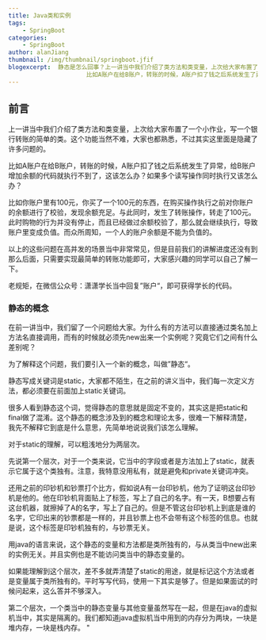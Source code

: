 ```yaml
---
title: Java类和实例
tags:
    - SpringBoot
categories:
    - SpringBoot
author: alanJiang
thumbnail: /img/thumbnail/springboot.jfif
blogexcerpt:  静态是怎么回事？上一讲当中我们介绍了类方法和类变量，上次给大家布置了一个小作业，写一个银行转账的简单的类。这个功能当然不难，大家也都熟悉，不过其实这里面是隐藏了许多问题的。
                      比如A账户在给B账户，转账的时候，A账户扣了钱之后系统发生了异常
---
```

## 前言

上一讲当中我们介绍了类方法和类变量，上次给大家布置了一个小作业，写一个银行转账的简单的类。这个功能当然不难，大家也都熟悉，不过其实这里面是隐藏了许多问题的。

比如A账户在给B账户，转账的时候，A账户扣了钱之后系统发生了异常，给B账户增加余额的代码就执行不到了，这该怎么办？如果多个读写操作同时执行又该怎么办？

比如你账户里有100元，你买了一个100元的东西，在购买操作执行之前对你账户的余额进行了校验，发现余额充足。与此同时，发生了转账操作，转走了100元。此时购物的行为并没有停止，而且已经做过余额校验了，那么就会继续执行，导致账户里变成负值。而众所周知，一个人的账户余额是不能为负值的。

以上的这些问题在高并发的场景当中非常常见，但是目前我们的讲解进度还没有到那么后面，只需要实现最简单的转账功能即可，大家感兴趣的同学可以自己了解一下。

老规矩，在微信公众号：潇潇学长当中回复”账户“，即可获得学长的代码。

### 静态的概念

在前一讲当中，我们留了一个问题给大家。为什么有的方法可以直接通过类名加上方法名直接调用，而有的时候就必须先new出来一个实例呢？究竟它们之间有什么差别呢？

为了解释这个问题，我们要引入一个新的概念，叫做”静态“。

静态写成关键词是static，大家都不陌生，在之前的讲义当中，我们每一次定义方法，都必须要在前面加上static关键词。

很多人看到静态这个词，觉得静态的意思就是固定不变的，其实这是把static和final做了混淆。这个静态的概念涉及到的概念和理论太多，很难一下解释清楚，我先不解释它到底是什么意思，先简单地说说我们该怎么理解。

对于static的理解，可以粗浅地分为两层次。

先说第一个层次，对于一个类来说，它当中的字段或者是方法加上了static，就表示它属于这个类独有。注意，我特意没用私有，就是避免和private关键词冲突。

还用之前的印钞机和钞票打个比方，假如说A有一台印钞机，他为了证明这台印钞机是他的。他在印钞机背面贴上了标签，写上了自己的名字。有一天，B想要占有这台机器，就擦掉了A的名字，写上了自己的。但是不管这台印钞机上到底是谁的名字，它印出来的钞票都是一样的，并且钞票上也不会带有这个标签的信息。也就是说，这个标签是印钞机独有的，与钞票无关。

用java的语言来说，这个静态的变量和方法都是类所独有的，与从类当中new出来的实例无关。并且实例也是不能访问类当中的静态变量的。

如果能理解到这个层次，差不多就弄清楚了static的用途，就是标记这个方法或者是变量属于类所独有的。平时写写代码，使用一下其实是够了。但是如果面试的时候问起来，这么答并不够深入。

第二个层次，一个类当中的静态变量与其他变量虽然写在一起，但是在java的虚拟机当中，其实是隔离的。我们都知道java虚拟机当中用到的内存分为两块，一块是堆内存，一块是栈内存。
"